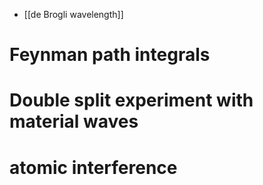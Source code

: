- [[de Brogli wavelength]]  

# Feynman path integrals

# Double split experiment with material waves 

# atomic interference 